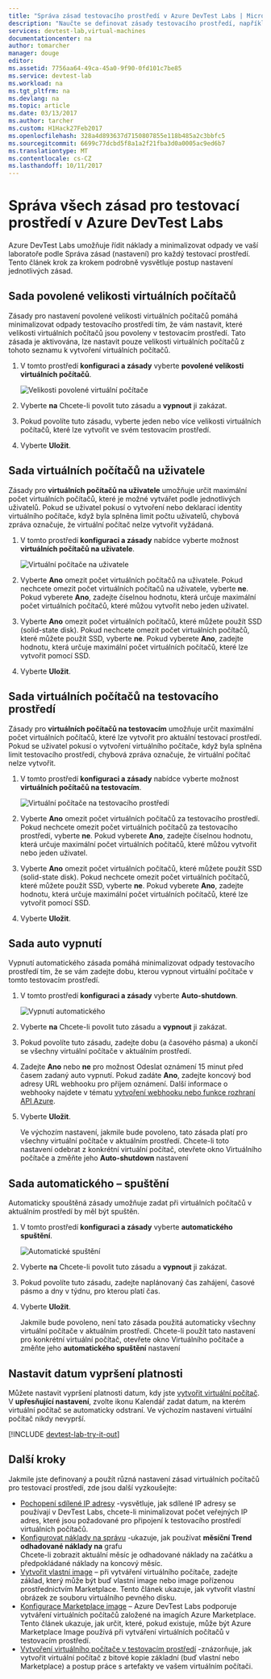 ```yaml
---
title: "Správa zásad testovacího prostředí v Azure DevTest Labs | Microsoft Docs"
description: "Naučte se definovat zásady testovacího prostředí, například velikosti virtuálních počítačů, maximální virtuálních počítačů na uživatele a vypnutí automatizace."
services: devtest-lab,virtual-machines
documentationcenter: na
author: tomarcher
manager: douge
editor: 
ms.assetid: 7756aa64-49ca-45a0-9f90-0fd101c7be85
ms.service: devtest-lab
ms.workload: na
ms.tgt_pltfrm: na
ms.devlang: na
ms.topic: article
ms.date: 03/13/2017
ms.author: tarcher
ms.custom: H1Hack27Feb2017
ms.openlocfilehash: 328a4d893637d7150807855e118b485a2c3bbfc5
ms.sourcegitcommit: 6699c77dcbd5f8a1a2f21fba3d0a0005ac9ed6b7
ms.translationtype: MT
ms.contentlocale: cs-CZ
ms.lasthandoff: 10/11/2017
---
```

# <a name="manage-all-policies-for-a-lab-in-azure-devtest-labs"></a>Správa všech zásad pro testovací prostředí v Azure DevTest Labs

Azure DevTest Labs umožňuje řídit náklady a minimalizovat odpady ve vaší laboratoře podle Správa zásad (nastavení) pro každý testovací prostředí. Tento článek krok za krokem podrobně vysvětluje postup nastavení jednotlivých zásad.  

## <a name="set-allowed-virtual-machine-sizes"></a>Sada povolené velikosti virtuálních počítačů
Zásady pro nastavení povolené velikosti virtuálních počítačů pomáhá minimalizovat odpady testovacího prostředí tím, že vám nastavit, které velikosti virtuálních počítačů jsou povoleny v testovacím prostředí. Tato zásada je aktivována, lze nastavit pouze velikosti virtuálních počítačů z tohoto seznamu k vytvoření virtuálních počítačů.

1. V tomto prostředí **konfiguraci a zásady** vyberte **povolené velikosti virtuálních počítačů**.
   
    ![Velikosti povolené virtuální počítače](./media/devtest-lab-set-lab-policy/allowed-vm-sizes.png)

1. Vyberte **na** Chcete-li povolit tuto zásadu a **vypnout** ji zakázat.

1. Pokud povolíte tuto zásadu, vyberte jeden nebo více velikosti virtuálních počítačů, které lze vytvořit ve svém testovacím prostředí.

1. Vyberte **Uložit**.

## <a name="set-virtual-machines-per-user"></a>Sada virtuálních počítačů na uživatele
Zásady pro **virtuálních počítačů na uživatele** umožňuje určit maximální počet virtuálních počítačů, které je možné vytvářet podle jednotlivých uživatelů. Pokud se uživatel pokusí o vytvoření nebo deklarací identity virtuálního počítače, když byla splněna limit počtu uživatelů, chybová zpráva označuje, že virtuální počítač nelze vytvořit vyžádaná. 

1. V tomto prostředí **konfiguraci a zásady** nabídce vyberte možnost **virtuálních počítačů na uživatele**.
   
    ![Virtuální počítače na uživatele](./media/devtest-lab-set-lab-policy/max-vms-per-user.png)

1. Vyberte **Ano** omezit počet virtuálních počítačů na uživatele. Pokud nechcete omezit počet virtuálních počítačů na uživatele, vyberte **ne**. Pokud vyberete **Ano**, zadejte číselnou hodnotu, která určuje maximální počet virtuálních počítačů, které můžou vytvořit nebo jeden uživatel. 

1. Vyberte **Ano** omezit počet virtuálních počítačů, které můžete použít SSD (solid-state disk). Pokud nechcete omezit počet virtuálních počítačů, které můžete použít SSD, vyberte **ne**. Pokud vyberete **Ano**, zadejte hodnotu, která určuje maximální počet virtuálních počítačů, které lze vytvořit pomocí SSD. 

1. Vyberte **Uložit**.

## <a name="set-virtual-machines-per-lab"></a>Sada virtuálních počítačů na testovacího prostředí
Zásady pro **virtuálních počítačů na testovacím** umožňuje určit maximální počet virtuálních počítačů, které lze vytvořit pro aktuální testovací prostředí. Pokud se uživatel pokusí o vytvoření virtuálního počítače, když byla splněna limit testovacího prostředí, chybová zpráva označuje, že virtuální počítač nelze vytvořit. 

1. V tomto prostředí **konfiguraci a zásady** nabídce vyberte možnost **virtuálních počítačů na testovacím**.
   
    ![Virtuální počítače na testovacího prostředí](./media/devtest-lab-set-lab-policy/max-vms-per-lab.png)

1. Vyberte **Ano** omezit počet virtuálních počítačů za testovacího prostředí. Pokud nechcete omezit počet virtuálních počítačů za testovacího prostředí, vyberte **ne**. Pokud vyberete **Ano**, zadejte číselnou hodnotu, která určuje maximální počet virtuálních počítačů, které můžou vytvořit nebo jeden uživatel. 

1. Vyberte **Ano** omezit počet virtuálních počítačů, které můžete použít SSD (solid-state disk). Pokud nechcete omezit počet virtuálních počítačů, které můžete použít SSD, vyberte **ne**. Pokud vyberete **Ano**, zadejte hodnotu, která určuje maximální počet virtuálních počítačů, které lze vytvořit pomocí SSD. 

1. Vyberte **Uložit**.

## <a name="set-auto-shutdown"></a>Sada auto vypnutí
Vypnutí automatického zásada pomáhá minimalizovat odpady testovacího prostředí tím, že se vám zadejte dobu, kterou vypnout virtuální počítače v tomto testovacím prostředí.

1. V tomto prostředí **konfiguraci a zásady** vyberte **Auto-shutdown**.
   
    ![Vypnutí automatického](./media/devtest-lab-set-lab-policy/auto-shutdown.png)

1. Vyberte **na** Chcete-li povolit tuto zásadu a **vypnout** ji zakázat.

1. Pokud povolíte tuto zásadu, zadejte dobu (a časového pásma) a ukončí se všechny virtuální počítače v aktuálním prostředí.

1. Zadejte **Ano** nebo **ne** pro možnost Odeslat oznámení 15 minut před časem zadaný auto vypnutí. Pokud zadáte **Ano**, zadejte koncový bod adresy URL webhooku pro příjem oznámení. Další informace o webhooky najdete v tématu [vytvoření webhooku nebo funkce rozhraní API Azure](../azure-functions/functions-create-a-web-hook-or-api-function.md). 

1. Vyberte **Uložit**.

    Ve výchozím nastavení, jakmile bude povoleno, tato zásada platí pro všechny virtuální počítače v aktuálním prostředí. Chcete-li toto nastavení odebrat z konkrétní virtuální počítač, otevřete okno Virtuálního počítače a změňte jeho **Auto-shutdown** nastavení 

## <a name="set-auto-start"></a>Sada automatického – spuštění
Automaticky spouštěná zásady umožňuje zadat při virtuálních počítačů v aktuálním prostředí by měl být spuštěn.  

1. V tomto prostředí **konfiguraci a zásady** vyberte **automatického spuštění**.
   
    ![Automatické spuštění](./media/devtest-lab-set-lab-policy/auto-start.png)

2. Vyberte **na** Chcete-li povolit tuto zásadu a **vypnout** ji zakázat.

3. Pokud povolíte tuto zásadu, zadejte naplánovaný čas zahájení, časové pásmo a dny v týdnu, pro kterou platí čas. 

4. Vyberte **Uložit**.

    Jakmile bude povoleno, není tato zásada použitá automaticky všechny virtuální počítače v aktuálním prostředí. Chcete-li použít tato nastavení pro konkrétní virtuální počítač, otevřete okno Virtuálního počítače a změňte jeho **automatického spuštění** nastavení 

## <a name="set-expiration-date"></a>Nastavit datum vypršení platnosti
Můžete nastavit vypršení platnosti datum, kdy jste [vytvořit virtuální počítač](devtest-lab-add-vm.md). V **upřesňující nastavení**, zvolte ikonu Kalendář zadat datum, na kterém virtuální počítač se automaticky odstraní.  Ve výchozím nastavení virtuální počítač nikdy nevyprší.

[!INCLUDE [devtest-lab-try-it-out](../../includes/devtest-lab-try-it-out.md)]

## <a name="next-steps"></a>Další kroky
Jakmile jste definovaný a použít různá nastavení zásad virtuálních počítačů pro testovací prostředí, zde jsou další vyzkoušejte:

* [Pochopení sdílené IP adresy](devtest-lab-shared-ip.md) -vysvětluje, jak sdílené IP adresy se používají v DevTest Labs, chcete-li minimalizovat počet veřejných IP adres, které jsou požadované pro připojení k testovacího prostředí virtuálních počítačů.
* [Konfigurovat náklady na správu](devtest-lab-configure-cost-management.md) -ukazuje, jak používat **měsíční Trend odhadované náklady na** grafu  
  Chcete-li zobrazit aktuální měsíc je odhadované náklady na začátku a předpokládané náklady na koncový měsíc.
* [Vytvořit vlastní image](devtest-lab-create-template.md) – při vytváření virtuálního počítače, zadejte základ, který může být buď vlastní image nebo image pořízenou prostřednictvím Marketplace. Tento článek ukazuje, jak vytvořit vlastní obrázek ze souboru virtuálního pevného disku.
* [Konfigurace Marketplace image](devtest-lab-configure-marketplace-images.md) – Azure DevTest Labs podporuje vytváření virtuálních počítačů založené na imagích Azure Marketplace. Tento článek ukazuje, jak určit, které, pokud existuje, může být Azure Marketplace Image používá při vytváření virtuálních počítačů v testovacím prostředí.
* [Vytvoření virtuálního počítače v testovacím prostředí](devtest-lab-add-vm-with-artifacts.md) -znázorňuje, jak vytvořit virtuální počítač z bitové kopie základní (buď vlastní nebo Marketplace) a postup práce s artefakty ve vašem virtuálním počítači.

